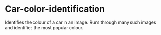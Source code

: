 # Car-color-identification
Identifies the colour of a car in an image. Runs through many such images and identifies the most popular colour.
